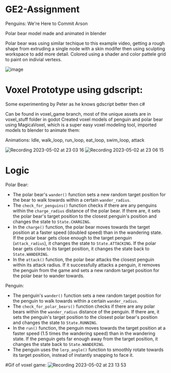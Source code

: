 # GE2-Assignment
Penguins:
We're Here to Commit Arson

Polar bear model made and animated in blender

Polar bear was using similar techique to this example video, getting a rough shape from extruding a single node with a skin modifer then using sculpting workspace to
add more detail. Colored using a shader and color pattele grid to paint on indivial vertexs.

![image](https://user-images.githubusercontent.com/56588308/235794012-6559d26b-c7c3-4822-aa4e-01ac41db0d6b.png)



# Voxel Prototype using gdscript:
Some experimenting by Peter as he knows gdscript better then c#

Can be found in voxel_game branch, most of the unique assets are in voxel_stuff folder in godot
Created voxel models of penguin and polar bear using MagicaVoxel, which is a super easy voxel modeling tool, imported models to blender to animate them:

Animations: Idle, walk_loop, run_loop, eat_loop, swim_loop, attack

![Recording 2023-05-02 at 23 03 16](https://user-images.githubusercontent.com/56588308/235795991-65c31fa5-9a09-4dc2-90c8-ea5a5feb31fc.gif) ![Recording 2023-05-02 at 23 06 15](https://user-images.githubusercontent.com/56588308/235796214-674f5a01-2d91-45c8-b7d1-b193572e526c.gif)


# Logic

Polar Bear:
- The polar bear's `wander()` function sets a new random target position for the bear to walk towards within a certain `wander_radius`.
- The `check_for_penguins()` function checks if there are any penguins within the `charge_radius` distance of the polar bear. If there are, it sets the polar bear's target position to the closest penguin's position and changes the state to `State.CHARGING`.
- In the `charge()` function, the polar bear moves towards the target position at a faster speed (doubled speed) than in the wandering state. If the polar bear gets close enough to the target penguin (`attack_radius`), it changes the state to `State.ATTACKING`. If the polar bear gets close to its target position, it changes the state back to `State.WANDERING`.
- In the `attack()` function, the polar bear attacks the closest penguin within its attack radius. If it successfully attacks a penguin, it removes the penguin from the game and sets a new random target position for the polar bear to wander towards.

Penguin:
- The penguin's `wander()` function sets a new random target position for the penguin to walk towards within a certain `wander_radius`.
- The `check_for_polar_bears()` function checks if there are any polar bears within the `wander_radius` distance of the penguin. If there are, it sets the penguin's target position to the closest polar bear's position and changes the state to `State.RUNNING`.
- In the `run()` function, the penguin moves towards the target position at a faster speed (1.5 times the wandering speed) than in the wandering state. If the penguin gets far enough away from the target position, it changes the state back to `State.WANDERING`. 
- The penguin uses the `lerp_angle()` function to smoothly rotate towards its target position, instead of instantly snapping to face it.

#Gif of voxel game:
![Recording 2023-05-02 at 23 13 53](https://user-images.githubusercontent.com/56588308/235797333-4870c8b6-e2a1-48e1-98ba-23551ba77984.gif)

